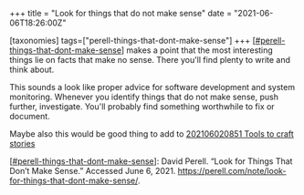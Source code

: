 +++
title = "Look for things that do not make sense"
date = "2021-06-06T18:26:00Z"

[taxonomies]
tags=["perell-things-that-dont-make-sense"]
+++
[[#perell-things-that-dont-make-sense](/tags/perell-things-that-dont-make-sense)] makes a point that the most interesting things lie on facts that make no sense. There you'll find plenty to write and think about.

This sounds a look like proper advice for software development and system monitoring. Whenever you identify things that do not make sense, push further, investigate. You'll probably find something worthwhile to fix or document.

Maybe also this would be good thing to add to [202106020851 Tools to craft stories](/blips/202106020851-tools-to-craft-stories)

[[#perell-things-that-dont-make-sense](/tags/perell-things-that-dont-make-sense)]: David Perell. “Look for Things That Don’t Make Sense.” Accessed June 6, 2021. https://perell.com/note/look-for-things-that-dont-make-sense/.

